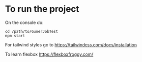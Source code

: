 # To run the project
On the console do:
```composer log
cd /path/to/GunerJobTest
npm start
```

For tailwind styles go to
https://tailwindcss.com/docs/installation

To learn flexbox
https://flexboxfroggy.com/
